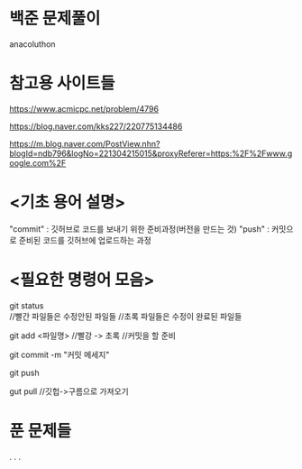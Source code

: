 # 백준 문제풀이
anacoluthon

# 참고용 사이트들
https://www.acmicpc.net/problem/4796

https://blog.naver.com/kks227/220775134486

https://m.blog.naver.com/PostView.nhn?blogId=ndb796&logNo=221304215015&proxyReferer=https:%2F%2Fwww.google.com%2F

# <기초 용어 설명>
"commit" : 깃허브로 코드를 보내기 위한 준비과정(버전을 만드는 것)
"push"	: 커밋으로 준비된 코드를 깃허브에 업로드하는 과정

# <필요한 명령어 모음>
git status   
//빨간 파일들은 수정안된 파일들
//초록 파일들은 수정이 완료된 파일들

git add <파일명>
//빨강 -> 초록 
//커밋을 할 준비

git commit -m "커밋 메세지"

git push



gut pull
//깃헙->구름으로 가져오기

# 푼 문제들
.
.
.
